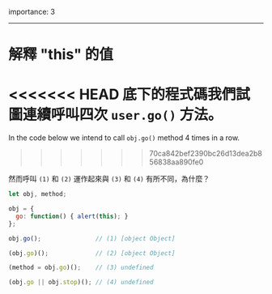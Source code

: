 importance: 3

---

# 解釋 "this" 的值

<<<<<<< HEAD
底下的程式碼我們試圖連續呼叫四次 `user.go()` 方法。
=======
In the code below we intend to call `obj.go()` method 4 times in a row.
>>>>>>> 70ca842bef2390bc26d13dea2b856838aa890fe0

然而呼叫 `(1)` 和 `(2)` 運作起來與 `(3)` 和 `(4)` 有所不同，為什麼？

```js run no-beautify
let obj, method;

obj = {
  go: function() { alert(this); }
};

obj.go();               // (1) [object Object]

(obj.go)();             // (2) [object Object]

(method = obj.go)();    // (3) undefined

(obj.go || obj.stop)(); // (4) undefined
```

